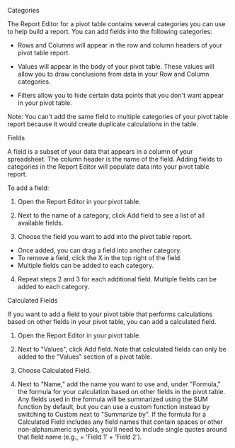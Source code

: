 Categories


The Report Editor for a pivot table contains several categories you can use to help build a report.
You can add fields into the following categories:


- Rows and Columns will appear in the row and column headers of your pivot table report.

- Values will appear in the body of your pivot table.
These values will allow you to draw conclusions from data in your Row and Column categories.

- Filters allow you to hide certain data points that you don't want appear in your pivot table.

Note: You can't add the same field to multiple categories of your pivot table report because it would create duplicate calculations in the table.



Fields


A field is a subset of your data that appears in a column of your spreadsheet.
The column header is the name of the field.
Adding fields to categories in the Report Editor will populate data into your pivot table report.

To add a field:


1. Open the Report Editor in your pivot table.

2. Next to the name of a category, click Add field to see a list of all available fields.

3. Choose the field you want to add into the pivot table report.
- Once added, you can drag a field into another category.
- To remove a field, click the X in the top right of the field.
- Multiple fields can be added to each category.

4. Repeat steps 2 and 3 for each additional field. Multiple fields can be added to each category.



Calculated Fields


If you want to add a field to your pivot table that performs calculations based on other fields in your pivot table, you can add a calculated field.


1. Open the Report Editor in your pivot table.

2. Next to "Values", click Add field.
Note that calculated fields can only be added to the "Values" section of a pivot table.

3. Choose Calculated Field.

4. Next to "Name," add the name you want to use and, under "Formula," the formula for your calculation based on other fields in the pivot table.
Any fields used in the formula will be summarized using the SUM function by default, but you can use a custom function instead by switching to Custom next to "Summarize by".
If the formula for a Calculated Field includes any field names that contain spaces or other non-alphanumeric symbols, you'll need to include single quotes around that field name (e.g., = ‘Field 1’ + ‘Field 2’).
